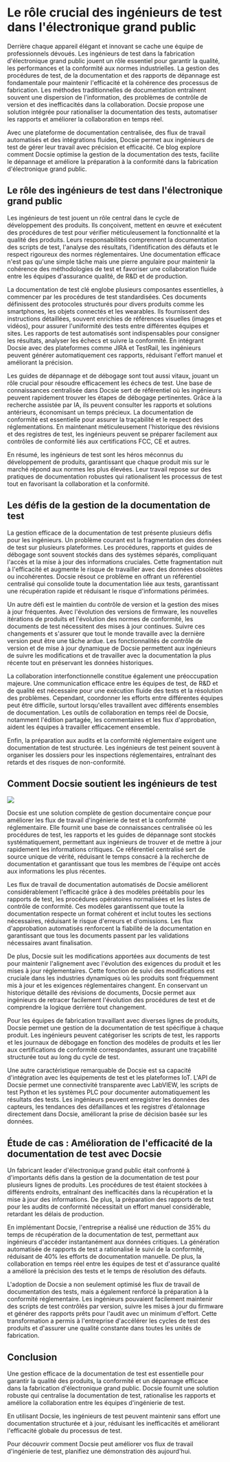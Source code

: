 # Le rôle crucial des ingénieurs de test dans l'électronique grand public

Derrière chaque appareil élégant et innovant se cache une équipe de professionnels dévoués. Les ingénieurs de test dans la fabrication d'électronique grand public jouent un rôle essentiel pour garantir la qualité, les performances et la conformité aux normes industrielles. La gestion des procédures de test, de la documentation et des rapports de dépannage est fondamentale pour maintenir l'efficacité et la cohérence des processus de fabrication. Les méthodes traditionnelles de documentation entraînent souvent une dispersion de l'information, des problèmes de contrôle de version et des inefficacités dans la collaboration. Docsie propose une solution intégrée pour rationaliser la documentation des tests, automatiser les rapports et améliorer la collaboration en temps réel.

Avec une plateforme de documentation centralisée, des flux de travail automatisés et des intégrations fluides, Docsie permet aux ingénieurs de test de gérer leur travail avec précision et efficacité. Ce blog explore comment Docsie optimise la gestion de la documentation des tests, facilite le dépannage et améliore la préparation à la conformité dans la fabrication d'électronique grand public.

## Le rôle des ingénieurs de test dans l'électronique grand public

Les ingénieurs de test jouent un rôle central dans le cycle de développement des produits. Ils conçoivent, mettent en œuvre et exécutent des procédures de test pour vérifier méticuleusement la fonctionnalité et la qualité des produits. Leurs responsabilités comprennent la documentation des scripts de test, l'analyse des résultats, l'identification des défauts et le respect rigoureux des normes réglementaires. Une documentation efficace n'est pas qu'une simple tâche mais une pierre angulaire pour maintenir la cohérence des méthodologies de test et favoriser une collaboration fluide entre les équipes d'assurance qualité, de R&D et de production.

La documentation de test clé englobe plusieurs composantes essentielles, à commencer par les procédures de test standardisées. Ces documents définissent des protocoles structurés pour divers produits comme les smartphones, les objets connectés et les wearables. Ils fournissent des instructions détaillées, souvent enrichies de références visuelles (images et vidéos), pour assurer l'uniformité des tests entre différentes équipes et sites. Les rapports de test automatisés sont indispensables pour consigner les résultats, analyser les échecs et suivre la conformité. En intégrant Docsie avec des plateformes comme JIRA et TestRail, les ingénieurs peuvent générer automatiquement ces rapports, réduisant l'effort manuel et améliorant la précision.

Les guides de dépannage et de débogage sont tout aussi vitaux, jouant un rôle crucial pour résoudre efficacement les échecs de test. Une base de connaissances centralisée dans Docsie sert de référentiel où les ingénieurs peuvent rapidement trouver les étapes de débogage pertinentes. Grâce à la recherche assistée par IA, ils peuvent consulter les rapports et solutions antérieurs, économisant un temps précieux. La documentation de conformité est essentielle pour assurer la traçabilité et le respect des réglementations. En maintenant méticuleusement l'historique des révisions et des registres de test, les ingénieurs peuvent se préparer facilement aux contrôles de conformité liés aux certifications FCC, CE et autres.

En résumé, les ingénieurs de test sont les héros méconnus du développement de produits, garantissant que chaque produit mis sur le marché répond aux normes les plus élevées. Leur travail repose sur des pratiques de documentation robustes qui rationalisent les processus de test tout en favorisant la collaboration et la conformité.

## Les défis de la gestion de la documentation de test

La gestion efficace de la documentation de test présente plusieurs défis pour les ingénieurs. Un problème courant est la fragmentation des données de test sur plusieurs plateformes. Les procédures, rapports et guides de débogage sont souvent stockés dans des systèmes séparés, compliquant l'accès et la mise à jour des informations cruciales. Cette fragmentation nuit à l'efficacité et augmente le risque de travailler avec des données obsolètes ou incohérentes. Docsie résout ce problème en offrant un référentiel centralisé qui consolide toute la documentation liée aux tests, garantissant une récupération rapide et réduisant le risque d'informations périmées.

Un autre défi est le maintien du contrôle de version et la gestion des mises à jour fréquentes. Avec l'évolution des versions de firmware, les nouvelles itérations de produits et l'évolution des normes de conformité, les documents de test nécessitent des mises à jour continues. Suivre ces changements et s'assurer que tout le monde travaille avec la dernière version peut être une tâche ardue. Les fonctionnalités de contrôle de version et de mise à jour dynamique de Docsie permettent aux ingénieurs de suivre les modifications et de travailler avec la documentation la plus récente tout en préservant les données historiques.

La collaboration interfonctionnelle constitue également une préoccupation majeure. Une communication efficace entre les équipes de test, de R&D et de qualité est nécessaire pour une exécution fluide des tests et la résolution des problèmes. Cependant, coordonner les efforts entre différentes équipes peut être difficile, surtout lorsqu'elles travaillent avec différents ensembles de documentation. Les outils de collaboration en temps réel de Docsie, notamment l'édition partagée, les commentaires et les flux d'approbation, aident les équipes à travailler efficacement ensemble.

Enfin, la préparation aux audits et la conformité réglementaire exigent une documentation de test structurée. Les ingénieurs de test peinent souvent à organiser les dossiers pour les inspections réglementaires, entraînant des retards et des risques de non-conformité.

## Comment Docsie soutient les ingénieurs de test

![](https://cdn.docsie.io/workspace_PxAvC1Uenuc7ad6H3/doc_wn84Jkoc6hIMTO2eE/file_WyrqEK0E1zfn5P8Ia/image_ed244903-132a-cf9b-c7f2-bda1651bfa30.jpg)

Docsie est une solution complète de gestion documentaire conçue pour améliorer les flux de travail d'ingénierie de test et la conformité réglementaire. Elle fournit une base de connaissances centralisée où les procédures de test, les rapports et les guides de dépannage sont stockés systématiquement, permettant aux ingénieurs de trouver et de mettre à jour rapidement les informations critiques. Ce référentiel centralisé sert de source unique de vérité, réduisant le temps consacré à la recherche de documentation et garantissant que tous les membres de l'équipe ont accès aux informations les plus récentes.

Les flux de travail de documentation automatisés de Docsie améliorent considérablement l'efficacité grâce à des modèles préétablis pour les rapports de test, les procédures opératoires normalisées et les listes de contrôle de conformité. Ces modèles garantissent que toute la documentation respecte un format cohérent et inclut toutes les sections nécessaires, réduisant le risque d'erreurs et d'omissions. Les flux d'approbation automatisés renforcent la fiabilité de la documentation en garantissant que tous les documents passent par les validations nécessaires avant finalisation.

De plus, Docsie suit les modifications apportées aux documents de test pour maintenir l'alignement avec l'évolution des exigences du produit et les mises à jour réglementaires. Cette fonction de suivi des modifications est cruciale dans les industries dynamiques où les produits sont fréquemment mis à jour et les exigences réglementaires changent. En conservant un historique détaillé des révisions de documents, Docsie permet aux ingénieurs de retracer facilement l'évolution des procédures de test et de comprendre la logique derrière tout changement.

Pour les équipes de fabrication travaillant avec diverses lignes de produits, Docsie permet une gestion de la documentation de test spécifique à chaque produit. Les ingénieurs peuvent catégoriser les scripts de test, les rapports et les journaux de débogage en fonction des modèles de produits et les lier aux certifications de conformité correspondantes, assurant une traçabilité structurée tout au long du cycle de test.

Une autre caractéristique remarquable de Docsie est sa capacité d'intégration avec les équipements de test et les plateformes IoT. L'API de Docsie permet une connectivité transparente avec LabVIEW, les scripts de test Python et les systèmes PLC pour documenter automatiquement les résultats des tests. Les ingénieurs peuvent enregistrer les données des capteurs, les tendances des défaillances et les registres d'étalonnage directement dans Docsie, améliorant la prise de décision basée sur les données.

## Étude de cas : Amélioration de l'efficacité de la documentation de test avec Docsie

Un fabricant leader d'électronique grand public était confronté à d'importants défis dans la gestion de la documentation de test pour plusieurs lignes de produits. Les procédures de test étaient stockées à différents endroits, entraînant des inefficacités dans la récupération et la mise à jour des informations. De plus, la préparation des rapports de test pour les audits de conformité nécessitait un effort manuel considérable, retardant les délais de production.

En implémentant Docsie, l'entreprise a réalisé une réduction de 35% du temps de récupération de la documentation de test, permettant aux ingénieurs d'accéder instantanément aux données critiques. La génération automatisée de rapports de test a rationalisé le suivi de la conformité, réduisant de 40% les efforts de documentation manuelle. De plus, la collaboration en temps réel entre les équipes de test et d'assurance qualité a amélioré la précision des tests et le temps de résolution des défauts.

L'adoption de Docsie a non seulement optimisé les flux de travail de documentation des tests, mais a également renforcé la préparation à la conformité réglementaire. Les ingénieurs pouvaient facilement maintenir des scripts de test contrôlés par version, suivre les mises à jour du firmware et générer des rapports prêts pour l'audit avec un minimum d'effort. Cette transformation a permis à l'entreprise d'accélérer les cycles de test des produits et d'assurer une qualité constante dans toutes les unités de fabrication.

## Conclusion

Une gestion efficace de la documentation de test est essentielle pour garantir la qualité des produits, la conformité et un dépannage efficace dans la fabrication d'électronique grand public. Docsie fournit une solution robuste qui centralise la documentation de test, rationalise les rapports et améliore la collaboration entre les équipes d'ingénierie de test.

En utilisant Docsie, les ingénieurs de test peuvent maintenir sans effort une documentation structurée et à jour, réduisant les inefficacités et améliorant l'efficacité globale du processus de test.

Pour découvrir comment Docsie peut améliorer vos flux de travail d'ingénierie de test, planifiez une démonstration dès aujourd'hui.